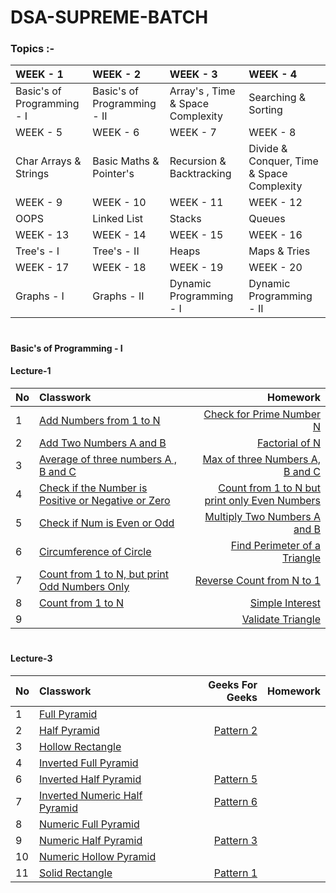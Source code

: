 # DSA-SUPREME-BATCH
### Topics :-
| WEEK - 1                   | WEEK - 2                    | WEEK - 3                          |   WEEK - 4          |
| :---                       | :---                        |:---                               |:---                 |
| Basic's of Programming - I | Basic's of Programming - II | Array's , Time & Space Complexity | Searching & Sorting |
| WEEK - 5                   | WEEK - 6                    | WEEK - 7                          |   WEEK - 8          |
| Char Arrays & Strings      | Basic Maths & Pointer's     | Recursion & Backtracking          | Divide & Conquer, Time & Space Complexity |
| WEEK - 9                   | WEEK - 10                    | WEEK - 11                         |   WEEK - 12         |
| OOPS | Linked List | Stacks | Queues |
| WEEK - 13                  | WEEK - 14                   | WEEK - 15                         |   WEEK - 16          |
| Tree's - I | Tree's - II | Heaps | Maps & Tries |
| WEEK - 17                 | WEEK - 18                   | WEEK - 19                         |   WEEK - 20          |
| Graphs - I | Graphs - II | Dynamic Programming - I | Dynamic Programming - II |

#
#### Basic's of Programming - I
#### Lecture-1
| No       | Classwork | Homework |
| :---     | :---      |     ---: |
|1| [Add Numbers from 1 to N](https://github.com/vamsimadhav/DSA-SUPREME-BATCH/tree/main/Basic's%20of%20Programming%20-%20I/CLASSWORK/Lecture-1/addToN) |[Check for Prime Number N](https://github.com/vamsimadhav/DSA-SUPREME-BATCH/tree/main/Basic's%20of%20Programming%20-%20I/HOMEWORK/Lecture-1/checkForPrimeNum)|
|2 | [Add Two Numbers A and B](https://github.com/vamsimadhav/DSA-SUPREME-BATCH/tree/main/Basic's%20of%20Programming%20-%20I/CLASSWORK/Lecture-1/addTwoNumbers)|[Factorial of N](https://github.com/vamsimadhav/DSA-SUPREME-BATCH/tree/main/Basic's%20of%20Programming%20-%20I/HOMEWORK/Lecture-1/factorialOfNum)|  
|3| [Average of three numbers A , B and C](https://github.com/vamsimadhav/DSA-SUPREME-BATCH/tree/main/Basic's%20of%20Programming%20-%20I/CLASSWORK/Lecture-1/averageOfThreeNumbers) |[Max of three Numbers A, B and C](https://github.com/vamsimadhav/DSA-SUPREME-BATCH/tree/main/Basic's%20of%20Programming%20-%20I/HOMEWORK/Lecture-1/maxOfThreeNums)|
|4|  [Check if the Number is Positive or Negative or Zero](https://github.com/vamsimadhav/DSA-SUPREME-BATCH/tree/main/Basic's%20of%20Programming%20-%20I/CLASSWORK/Lecture-1/checkIfPosOrNeg)  |[Count from 1 to N but print only Even Numbers](https://github.com/vamsimadhav/DSA-SUPREME-BATCH/tree/main/Basic's%20of%20Programming%20-%20I/HOMEWORK/Lecture-1/count1toNOnlyEven)|
|5| [Check if Num is Even or Odd](https://github.com/vamsimadhav/DSA-SUPREME-BATCH/tree/main/Basic's%20of%20Programming%20-%20I/CLASSWORK/Lecture-1/checkNumberIsEvenOrOdd#check-if-num-is-even-or-odd)  |[Multiply Two Numbers A and B](https://github.com/vamsimadhav/DSA-SUPREME-BATCH/tree/main/Basic's%20of%20Programming%20-%20I/HOMEWORK/Lecture-1/multiply2Numbers)|
|6| [Circumference of Circle](https://github.com/vamsimadhav/DSA-SUPREME-BATCH/tree/main/Basic's%20of%20Programming%20-%20I/CLASSWORK/Lecture-1/circumferenceOfCircle)|[Find Perimeter of a Triangle](https://github.com/vamsimadhav/DSA-SUPREME-BATCH/tree/main/Basic's%20of%20Programming%20-%20I/HOMEWORK/Lecture-1/perimeterOfTriangle)| 
|7| [Count from 1 to N, but print Odd Numbers Only](https://github.com/vamsimadhav/DSA-SUPREME-BATCH/tree/main/Basic's%20of%20Programming%20-%20I/CLASSWORK/Lecture-1/count1ToNOddOnly)  |[Reverse Count from N to 1](https://github.com/vamsimadhav/DSA-SUPREME-BATCH/tree/main/Basic's%20of%20Programming%20-%20I/HOMEWORK/Lecture-1/reverseCountingFromN)|
|8| [Count from 1 to N](https://github.com/vamsimadhav/DSA-SUPREME-BATCH/tree/main/Basic's%20of%20Programming%20-%20I/CLASSWORK/Lecture-1/coutToN)|[Simple Interest](https://github.com/vamsimadhav/DSA-SUPREME-BATCH/tree/main/Basic's%20of%20Programming%20-%20I/HOMEWORK/Lecture-1/simpleInterest)|
|9||[Validate Triangle](https://github.com/vamsimadhav/DSA-SUPREME-BATCH/tree/main/Basic's%20of%20Programming%20-%20I/HOMEWORK/Lecture-1/validateTriangle)|

#
#### Lecture-3
| No       | Classwork | Geeks For Geeks|Homework |
| :---     | :---      |     ---: |---:  |
|1|[Full Pyramid](https://github.com/vamsimadhav/DSA-SUPREME-BATCH/tree/main/Basic's%20of%20Programming%20-%20I/CLASSWORK/Lecture-3/fullPyramid)|||
|2|[Half Pyramid](https://github.com/vamsimadhav/DSA-SUPREME-BATCH/tree/main/Basic's%20of%20Programming%20-%20I/CLASSWORK/Lecture-3/halfPyramid)|[Pattern 2](https://practice.geeksforgeeks.org/problems/right-triangle/1?utm_source=youtube&utm_medium=collab_striver_ytdescription&utm_campaign=pattern_2)||
|3|[Hollow Rectangle](https://github.com/vamsimadhav/DSA-SUPREME-BATCH/tree/main/Basic's%20of%20Programming%20-%20I/CLASSWORK/Lecture-3/hollowRectangle#hollow-rectangle)|||
|4|[Inverted Full Pyramid](https://github.com/vamsimadhav/DSA-SUPREME-BATCH/tree/main/Basic's%20of%20Programming%20-%20I/CLASSWORK/Lecture-3/invertedFullPyramid)|||
|6|[Inverted Half Pyramid](https://github.com/vamsimadhav/DSA-SUPREME-BATCH/tree/main/Basic's%20of%20Programming%20-%20I/CLASSWORK/Lecture-3/invertedHalfPyramid)|[Pattern 5](https://practice.geeksforgeeks.org/problems/triangle-pattern/1)||
|7|[Inverted Numeric Half Pyramid](https://github.com/vamsimadhav/DSA-SUPREME-BATCH/tree/main/Basic's%20of%20Programming%20-%20I/CLASSWORK/Lecture-3/invertedNumericHalfPyramid)|[Pattern 6](https://practice.geeksforgeeks.org/problems/triangle-number-1661489840/1)||
|8|[Numeric Full Pyramid](https://github.com/vamsimadhav/DSA-SUPREME-BATCH/tree/main/Basic's%20of%20Programming%20-%20I/CLASSWORK/Lecture-3/numericFullPyramid)|||
|9|[Numeric Half Pyramid](https://github.com/vamsimadhav/DSA-SUPREME-BATCH/blob/main/Basic's%20of%20Programming%20-%20I/CLASSWORK/Lecture-3/numericHalfPyramid/README.md)|[Pattern 3](https://practice.geeksforgeeks.org/problems/triangle-number/1)||
|10|[Numeric Hollow Pyramid](https://github.com/vamsimadhav/DSA-SUPREME-BATCH/tree/main/Basic's%20of%20Programming%20-%20I/CLASSWORK/Lecture-3/numericHollowFullPyramid)|||
|11|[Solid Rectangle](https://github.com/vamsimadhav/DSA-SUPREME-BATCH/tree/main/Basic's%20of%20Programming%20-%20I/CLASSWORK/Lecture-3/solidRectange)|[Pattern 1](https://practice.geeksforgeeks.org/problems/square-pattern/1)||
